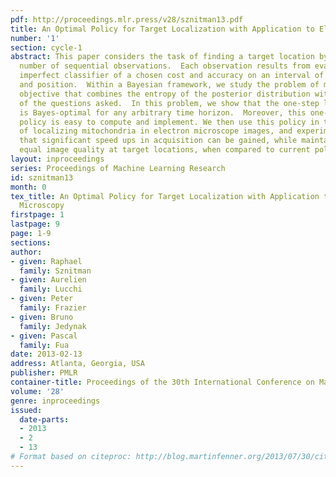 ```yaml
---
pdf: http://proceedings.mlr.press/v28/sznitman13.pdf
title: An Optimal Policy for Target Localization with Application to Electron Microscopy
number: '1'
section: cycle-1
abstract: This paper considers the task of finding a target location by making a limited
  number of sequential observations.  Each observation results from evaluating an
  imperfect classifier of a chosen cost and accuracy on an interval of chosen length
  and position.  Within a Bayesian framework, we study the problem of minimizing an
  objective that combines the entropy of the posterior distribution with the cost
  of the questions asked.  In this problem, we show that the one-step lookahead policy
  is Bayes-optimal for any arbitrary time horizon.  Moreover, this one-step lookahead
  policy is easy to compute and implement. We then use this policy in the context
  of localizing mitochondria in electron microscope images, and experimentally show
  that significant speed ups in acquisition can be gained, while maintaining near
  equal image quality at target locations, when compared to current policies.
layout: inproceedings
series: Proceedings of Machine Learning Research
id: sznitman13
month: 0
tex_title: An Optimal Policy for Target Localization with Application to Electron
  Microscopy
firstpage: 1
lastpage: 9
page: 1-9
sections: 
author:
- given: Raphael
  family: Sznitman
- given: Aurelien
  family: Lucchi
- given: Peter
  family: Frazier
- given: Bruno
  family: Jedynak
- given: Pascal
  family: Fua
date: 2013-02-13
address: Atlanta, Georgia, USA
publisher: PMLR
container-title: Proceedings of the 30th International Conference on Machine Learning
volume: '28'
genre: inproceedings
issued:
  date-parts:
  - 2013
  - 2
  - 13
# Format based on citeproc: http://blog.martinfenner.org/2013/07/30/citeproc-yaml-for-bibliographies/
---
```


